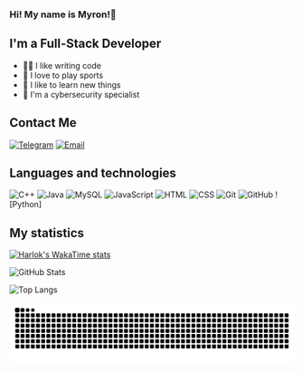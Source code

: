 ### Hi! My name is Myron!👋

## I'm a Full-Stack Developer
- 👨‍💻 I like writing code
- 💪 I love to play sports
- 🧠 I like to learn new things
- 👀 I'm a cybersecurity specialist

## Contact Me
[![Telegram](https://img.shields.io/badge/Telegram-2CA5E0?style=for-the-badge&logo=telegram&logoColor=white)](https://t.me/myronsi)
[![Email](https://img.shields.io/badge/Email-D14836?style=for-the-badge&logo=gmail&logoColor=white)](mailto:myron.ilchenko@gmail.com)


## Languages and technologies
![C++](https://img.shields.io/badge/C++-00599C?style=for-the-badge&logo=cplusplus&logoColor=white)
![Java](https://img.shields.io/badge/Java-ED8B00?style=for-the-badge&logo=openjdk&logoColor=white)
![MySQL](https://img.shields.io/badge/MySQL-4479A1?style=for-the-badge&logo=mysql&logoColor=white)
![JavaScript](https://img.shields.io/badge/JavaScript-F7DF1E?style=for-the-badge&logo=javascript&logoColor=black)
![HTML](https://img.shields.io/badge/HTML5-E34F26?style=for-the-badge&logo=html5&logoColor=white)
![CSS](https://img.shields.io/badge/CSS3-1572B6?style=for-the-badge&logo=css3&logoColor=white)
![Git](https://camo.githubusercontent.com/94d83dc5838e2784bee25fe9e019bc2fda128676f32cef2f06baa0f6f3849b8c/68747470733a2f2f696d672e736869656c64732e696f2f62616467652f6769742d2532334630353033332e7376673f7374796c653d666f722d7468652d6261646765266c6f676f3d676974266c6f676f436f6c6f723d7768697465)
![GitHub](https://camo.githubusercontent.com/7e282220b8ec0dd29cf99be1c0f5e82d74a42bc84ed834ee6afd86b4bad3bfee/68747470733a2f2f696d672e736869656c64732e696f2f62616467652f6769746875622d2532333132313031312e7376673f7374796c653d666f722d7468652d6261646765266c6f676f3d676974687562266c6f676f436f6c6f723d7768697465)
![Python]

## My statistics
[![Harlok's WakaTime stats](https://github-readme-stats.vercel.app/api/wakatime?username=myronsi)](https://github.com/anuraghazra/github-readme-stats)

![GitHub Stats](https://github-readme-stats.vercel.app/api?username=myronsi&show_icons=true&theme=dark)

![Top Langs](https://github-readme-stats.vercel.app/api/top-langs/?username=myronsi&layout=compact&theme=dark)

<!-- Snake -->
<div align="center">
  
  ![snake gif](https://github.com/myronsi/myronsi/blob/output/github-snake-dark.svg)
</div>